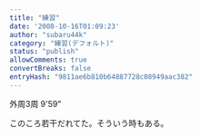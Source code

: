 ```yaml
---
title: "練習"
date: '2008-10-16T01:09:23'
author: "subaru44k"
category: "練習(デフォルト)"
status: "publish"
allowComments: true
convertBreaks: false
entryHash: "9811ae6b810b64887728c08949aac382"
---
```

外周3周
9'59"

このころ若干だれてた。そういう時もある。
